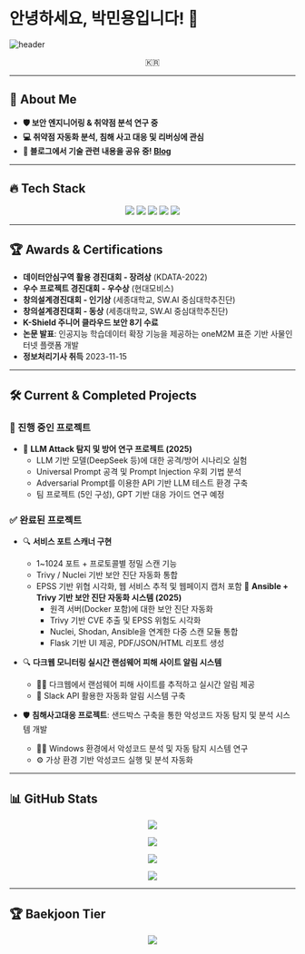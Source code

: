 # 안녕하세요, 박민용입니다! 👋

![header](https://capsule-render.vercel.app/api?type=rect&color=0:0d1117,100:1f2937&height=200&section=header&text=Yamewrong&fontAlignY=50&desc=Cybersecurity%20Specialist%20.jr%20%7C%20Security%20Researcher%20.jr&descSize=25&descAlignY=70&animation=fadeIn&fontSize=50&fontColor=ffffff)

<p align="center">🇰🇷</p>

---

## 🚀 About Me  
- **🛡 보안 엔지니어링 & 취약점 분석 연구 중**  
- **💻 취약점 자동화 분석, 침해 사고 대응 및 리버싱에 관심**  
- **📝 블로그에서 기술 관련 내용을 공유 중! [Blog](https://yamewrong.tistory.com/)**  

---

## 🔥 Tech Stack  
<p align="center">
  <img src="https://img.shields.io/badge/Linux-FCC624?style=flat-square&logo=Linux&logoColor=black"/>
  <img src="https://img.shields.io/badge/Git-F05032?style=flat-square&logo=Git&logoColor=white"/>
  <img src="https://img.shields.io/badge/Python-3766AB?style=flat-square&logo=Python&logoColor=white"/>
  <img src="https://img.shields.io/badge/Flask-000000?style=flat-square&logo=Flask&logoColor=white"/>
  <img src="https://img.shields.io/badge/Frida-09B3AF?style=flat-square&logo=Frida&logoColor=white"/>
</p>

---

## 🏆 Awards & Certifications  
- **데이터안심구역 활용 경진대회 - 장려상** (KDATA-2022)  
- **우수 프로젝트 경진대회 - 우수상** (현대모비스)  
- **창의설계경진대회 - 인기상** (세종대학교, SW.AI 중심대학추진단)  
- **창의설계경진대회 - 동상** (세종대학교, SW.AI 중심대학추진단)  
- **K-Shield 주니어 클라우드 보안 8기 수료**  
- **논문 발표**: 인공지능 학습데이터 확장 기능을 제공하는 oneM2M 표준 기반 사물인터넷 플랫폼 개발  
- **정보처리기사 취득**  2023-11-15  

---

## 🛠 Current & Completed Projects  

### 🔄 진행 중인 프로젝트  
- 🤖 **LLM Attack 탐지 및 방어 연구 프로젝트 (2025)**  
  - LLM 기반 모델(DeepSeek 등)에 대한 공격/방어 시나리오 실험  
  - Universal Prompt 공격 및 Prompt Injection 우회 기법 분석  
  - Adversarial Prompt를 이용한 API 기반 LLM 테스트 환경 구축  
  - 팀 프로젝트 (5인 구성), GPT 기반 대응 가이드 연구 예정

### ✅ 완료된 프로젝트  
- 🔍 **서비스 포트 스캐너 구현**  
  - 1~1024 포트 + 프로토콜별 정밀 스캔 기능  
  - Trivy / Nuclei 기반 보안 진단 자동화 통합  
  - EPSS 기반 위협 시각화, 웹 서비스 추적 및 웹페이지 캡처 포함 
   🐳 **Ansible + Trivy 기반 보안 진단 자동화 시스템 (2025)**  
    - 원격 서버(Docker 포함)에 대한 보안 진단 자동화  
    - Trivy 기반 CVE 추출 및 EPSS 위험도 시각화  
    - Nuclei, Shodan, Ansible을 연계한 다중 스캔 모듈 통합  
    - Flask 기반 UI 제공, PDF/JSON/HTML 리포트 생성

- 🔍 **다크웹 모니터링 실시간 랜섬웨어 피해 사이트 알림 시스템**  
  - 🕵️‍♂️ 다크웹에서 랜섬웨어 피해 사이트를 추적하고 실시간 알림 제공  
  - 📡 Slack API 활용한 자동화 알림 시스템 구축  

- 🛡 **침해사고대응 프로젝트**: 샌드박스 구축을 통한 악성코드 자동 탐지 및 분석 시스템 개발  
  - 🏴‍☠️ Windows 환경에서 악성코드 분석 및 자동 탐지 시스템 연구  
  - ⚙️ 가상 환경 기반 악성코드 실행 및 분석 자동화  

 

---

## 📊 GitHub Stats  

<p align="center">
    <img src="https://github-readme-stats.vercel.app/api?username=Yamewrong&theme=swift&show_icons=true">
</p>

<p align="center">
    <img src="https://github-profile-trophy.vercel.app/?username=Yamewrong&theme=darkhub&row=1&column=6">
</p>

<p align="center">
    <img src="https://streak-stats.demolab.com/?user=Yamewrong&theme=swift">
</p>

<p align="center">
    <img src="https://github-readme-stats.vercel.app/api/top-langs/?username=Yamewrong&layout=compact&theme=swift">
</p>

---

## 🏆 Baekjoon Tier
<p align="center">
  <a href="https://solved.ac/profile/Yamewrong">
    <img src="http://mazassumnida.wtf/api/v2/generate_badge?boj=Yamewrong">
  </a>
</p>
